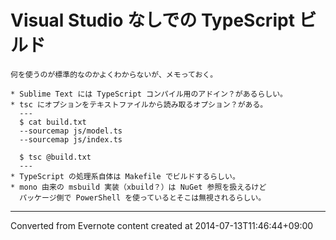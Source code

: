 # Visual Studio なしでの TypeScript ビルド
```
何を使うのが標準的なのかよくわからないが、メモっておく。

* Sublime Text には TypeScript コンパイル用のアドイン？があるらしい。
* tsc にオプションをテキストファイルから読み取るオプション？がある。
  ---
  $ cat build.txt
  --sourcemap js/model.ts
  --sourcemap js/index.ts

  $ tsc @build.txt
  ---
* TypeScript の処理系自体は Makefile でビルドするらしい。
* mono 由来の msbuild 実装（xbuild？）は NuGet 参照を扱えるけど
  パッケージ側で PowerShell を使っているとそこは無視されるらしい。
```

------------------------------------------------------------------------

Converted from Evernote content created at 2014-07-13T11:46:44+09:00